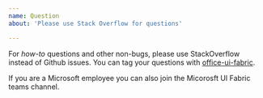 ```yaml
---
name: Question
about: 'Please use Stack Overflow for questions'

---
```


For _how-to_ questions and other non-bugs, please use StackOverflow instead of Github issues. You can tag your questions with [office-ui-fabric](https://stackoverflow.com/questions/tagged/office-ui-fabric).

If you are a Microsoft employee you can also join the Micorosft UI Fabric teams channel.
